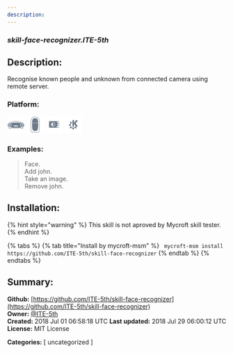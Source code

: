 ```yaml
---
description: 
---
```


### _skill-face-recognizer.ITE-5th_  
## Description:  
Recognise known people and unknown from connected camera using remote server.  
  
  
### Platform:  
 ![Mark I](../.gitbook/assets/mark-1-icon.png)  ![Mark II](../.gitbook/assets/mark-2-icon.png)  ![Picroft](../.gitbook/assets/picroft-icon.png)  ![plasmoid](../.gitbook/assets/kde.png)   
### Examples:  
> Face.  
> Add john.  
> Take an image.  
> Remove john.  
  
## Installation:  
{% hint style="warning" %}
This skill is not aproved by Mycroft skill tester.
{% endhint %}
    
{% tabs %}
{% tab title="Install by mycroft-msm" %}
``` mycroft-msm install https://github.com/ITE-5th/skill-face-recognizer```
{% endtab %}
  {% endtabs %}
    
## Summary:  
**Github:** [https://github.com/ITE-5th/skill-face-recognizer](https://github.com/ITE-5th/skill-face-recognizer)  
**Owner:** [@ITE-5th](https://github.com/ITE-5th)  
**Created:** 2018 Jul 01 06:58:18 UTC  **Last updated:** 2018 Jul 29 06:00:12 UTC  
**License:** MIT License  
  
**Categories:** [ uncategorized ]   
